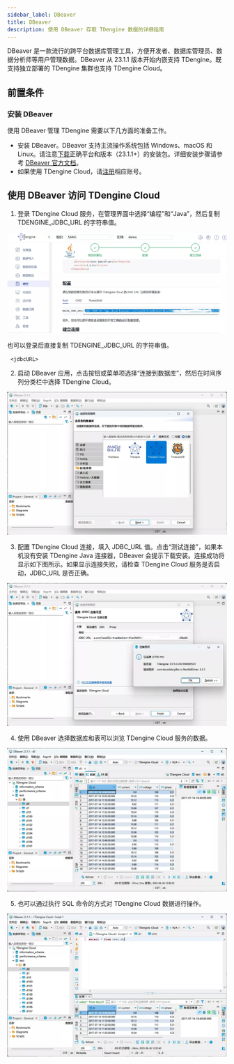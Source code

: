 ```yaml
---
sidebar_label: DBeaver
title: DBeaver
description: 使用 DBeaver 存取 TDengine 数据的详细指南
---
```


DBeaver 是一款流行的跨平台数据库管理工具，方便开发者、数据库管理员、数据分析师等用户管理数据。DBeaver 从 23.1.1 版本开始内嵌支持 TDengine。既支持独立部署的 TDengine 集群也支持 TDengine Cloud。

## 前置条件

### 安装 DBeaver

使用 DBeaver 管理 TDengine 需要以下几方面的准备工作。

- 安装 DBeaver。DBeaver 支持主流操作系统包括 Windows、macOS 和 Linux。请注意[下载](https://dbeaver.io/download/)正确平台和版本（23.1.1+）的安装包。详细安装步骤请参考 [DBeaver 官方文档](https://github.com/dbeaver/dbeaver/wiki/Installation)。
- 如果使用 TDengine Cloud，请[注册](https://cloud.taosdata.com/)相应账号。

## 使用 DBeaver 访问 TDengine Cloud

1. 登录 TDengine Cloud 服务，在管理界面中选择“编程”和“Java”，然后复制 TDENGINE_JDBC_URL 的字符串值。 

 ![复制 TDengine Cloud JDBC_URL](./dbeaver/tdengine-cloud-jdbc-dsn-zh.webp)

也可以登录后直接复制 TDENGINE_JDBC_URL 的字符串值。

```
 <jdbcURL>
```

2. 启动 DBeaver 应用，点击按钮或菜单项选择“连接到数据库”，然后在时间序列分类栏中选择 TDengine Cloud。

 ![DBeaver 连接 TDengine Cloud](./dbeaver/dbeaver-connect-tdengine-cloud-zh.webp)


3. 配置 TDengine Cloud 连接，填入 JDBC_URL 值。点击“测试连接”，如果本机没有安装 TDengine Java
 连接器，DBeaver 会提示下载安装。连接成功将显示如下图所示。如果显示连接失败，请检查 TDengine Cloud 服务是否启动，JDBC_URL 是否正确。

 ![配置 TDengine Cloud 连接](./dbeaver/dbeaver-connect-tdengine-cloud-test-zh.webp)

4. 使用 DBeaver 选择数据库和表可以浏览 TDengine Cloud 服务的数据。

 ![DBeaver 浏览 TDengine Cloud 数据](./dbeaver/dbeaver-browse-cloud-data-zh.webp)

5. 也可以通过执行 SQL 命令的方式对 TDengine Cloud 数据进行操作。

 ![DBeaver SQL 命令 操作 TDengine Cloud](./dbeaver/dbeaver-sql-execution-cloud-zh.webp)
